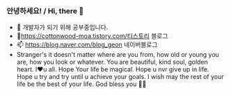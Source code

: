 ### 안녕하세요! / Hi, there 👋
- 🌱 개발자가 되기 위해 공부중입니다.
- 👯https://cottonwood-moa.tistory.com/티스토리 블로그
- 📫 https://blog.naver.com/blog_geon 네이버블로그
- Stranger's it doesn't matter where are you from, how old or young you are, how you look or whatever. You are beautiful, kind soul, golden heart. I♥️u all.
Hope Your life be magical.
Hope u nvr give up in life.
Hope u try and try until u achieve your goals.
I wish may the rest of your life be the best of your life.
God bless you 🙏😇
<!--
**Cottonwood-moa/Cottonwood-moa** is a ✨ _special_ ✨ repository because its `README.md` (this file) appears on your GitHub profile.

Here are some ideas to get you started:

- 🔭 I’m currently working on ...
- 🌱 I’m currently learning ...
- 👯 I’m looking to collaborate on ...
- 🤔 I’m looking for help with ...
- 💬 Ask me about ...
- 📫 How to reach me: ...
- 😄 Pronouns: ...
- ⚡ Fun fact: ...
-->
